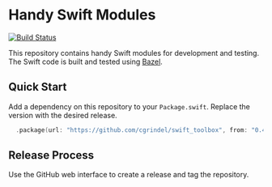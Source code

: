 # Handy Swift Modules

[![Build
Status](https://github.com/cgrindel/swift_toolbox/actions/workflows/ci.yml/badge.svg?event=schedule)](https://github.com/cgrindel/swift_toolbox/actions/workflows/ci.yml)

This repository contains handy Swift modules for development and testing. The Swift code is built
and tested using [Bazel](https://bazel.build/).

## Quick Start

Add a dependency on this repository to your `Package.swift`. Replace the version with the desired
release.

```swift
  .package(url: "https://github.com/cgrindel/swift_toolbox", from: "0.4.0")
```

## Release Process

Use the GitHub web interface to create a release and tag the repository.
